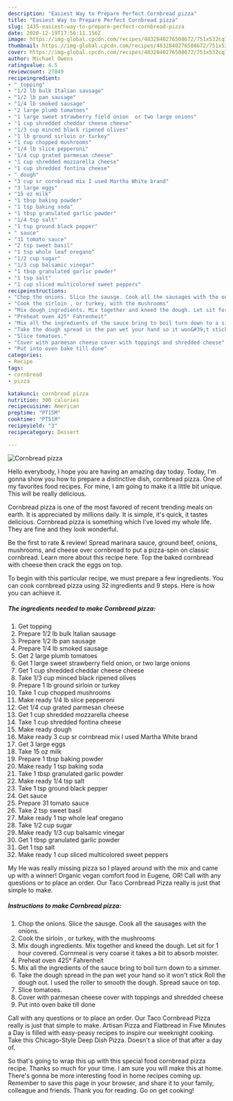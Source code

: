 ```yaml
---
description: "Easiest Way to Prepare Perfect Cornbread pizza"
title: "Easiest Way to Prepare Perfect Cornbread pizza"
slug: 1435-easiest-way-to-prepare-perfect-cornbread-pizza
date: 2020-12-19T17:56:11.156Z
image: https://img-global.cpcdn.com/recipes/4832840276508672/751x532cq70/cornbread-pizza-recipe-main-photo.jpg
thumbnail: https://img-global.cpcdn.com/recipes/4832840276508672/751x532cq70/cornbread-pizza-recipe-main-photo.jpg
cover: https://img-global.cpcdn.com/recipes/4832840276508672/751x532cq70/cornbread-pizza-recipe-main-photo.jpg
author: Michael Owens
ratingvalue: 4.5
reviewcount: 27049
recipeingredient:
- " topping"
- "1/2 lb bulk Italian sausage"
- "1/2 lb pan sausage"
- "1/4 lb smoked sausage"
- "2 large plumb tomatoes"
- "1 large sweet strawberry field onion  or two large onions"
- "1 cup shredded cheddar cheese cheese"
- "1/3 cup minced black ripened olives"
- "1 lb ground sirloin or turkey"
- "1 cup chopped mushrooms"
- "1/4 lb slice pepperoni"
- "1/4 cup grated parmesan cheese"
- "1 cup shredded mozzarella cheese"
- "1 cup shredded fontina cheese"
- " dough"
- "3 cup sr cornbread mix I used Martha White brand"
- "3 large eggs"
- "15 oz milk"
- "1 tbsp baking powder"
- "1 tsp baking soda"
- "1 tbsp granulated garlic powder"
- "1/4 tsp salt"
- "1 tsp ground black pepper"
- " sauce"
- "31 tomato sauce"
- "2 tsp sweet basil"
- "1 tsp whole leaf oregano"
- "1/2 cup sugar"
- "1/3 cup balsamic vinegar"
- "1 tbsp granulated garlic powder"
- "1 tsp salt"
- "1 cup sliced multicolored sweet peppers"
recipeinstructions:
- "Chop the onions. Slice the sausge. Cook all the sausages with the onions."
- "Cook the sirloin , or turkey, with the mushrooms"
- "Mix dough ingredients. Mix together and kneed the dough. Let sit for 1 hour covered. Cornmeal is very coarse it takes a bit to absorb moister."
- "Preheat oven 425° Fahrenheit"
- "Mix all the ingredients of the sauce bring to boil turn down to a simmer."
- "Take the dough spread in the pan wet your hand so it won&#39;t stick  Roll the dough out. I used the roller to smooth the dough. Spread sauce on top."
- "Slice tomatoes."
- "Cover with parmesan cheese cover with toppings and shredded cheese"
- "Put into oven bake till done"
categories:
- Recipe
tags:
- cornbread
- pizza

katakunci: cornbread pizza 
nutrition: 300 calories
recipecuisine: American
preptime: "PT15M"
cooktime: "PT51M"
recipeyield: "3"
recipecategory: Dessert

---
```



![Cornbread pizza](https://img-global.cpcdn.com/recipes/4832840276508672/751x532cq70/cornbread-pizza-recipe-main-photo.jpg)

Hello everybody, I hope you are having an amazing day today. Today, I'm gonna show you how to prepare a distinctive dish, cornbread pizza. One of my favorites food recipes. For mine, I am going to make it a little bit unique. This will be really delicious.

Cornbread pizza is one of the most favored of recent trending meals on earth. It is appreciated by millions daily. It is simple, it's quick, it tastes delicious. Cornbread pizza is something which I've loved my whole life. They are fine and they look wonderful.

Be the first to rate &amp; review! Spread marinara sauce, ground beef, onions, mushrooms, and cheese over cornbread to put a pizza-spin on classic cornbread. Learn more about this recipe here. Top the baked cornbread with cheese then crack the eggs on top.


To begin with this particular recipe, we must prepare a few ingredients. You can cook cornbread pizza using 32 ingredients and 9 steps. Here is how you can achieve it.

<!--inarticleads1-->

##### The ingredients needed to make Cornbread pizza:

1. Get  topping
1. Prepare 1/2 lb bulk Italian sausage
1. Prepare 1/2 lb pan sausage
1. Prepare 1/4 lb smoked sausage
1. Get 2 large plumb tomatoes
1. Get 1 large sweet strawberry field onion,  or two large onions
1. Get 1 cup shredded cheddar cheese cheese
1. Take 1/3 cup minced black ripened olives
1. Prepare 1 lb ground sirloin or turkey
1. Take 1 cup chopped mushrooms
1. Make ready 1/4 lb slice pepperoni
1. Get 1/4 cup grated parmesan cheese
1. Get 1 cup shredded mozzarella cheese
1. Take 1 cup shredded fontina cheese
1. Make ready  dough
1. Make ready 3 cup sr cornbread mix I used Martha White brand
1. Get 3 large eggs
1. Take 15 oz milk
1. Prepare 1 tbsp baking powder
1. Make ready 1 tsp baking soda
1. Take 1 tbsp granulated garlic powder
1. Make ready 1/4 tsp salt
1. Take 1 tsp ground black pepper
1. Get  sauce
1. Prepare 31 tomato sauce
1. Take 2 tsp sweet basil
1. Make ready 1 tsp whole leaf oregano
1. Take 1/2 cup sugar
1. Make ready 1/3 cup balsamic vinegar
1. Get 1 tbsp granulated garlic powder
1. Get 1 tsp salt
1. Make ready 1 cup sliced multicolored sweet peppers


My He was really missing pizza so I played around with the mix and came up with a winner! Organic vegan comfort food in Eugene, OR! Call with any questions or to place an order. Our Taco Cornbread Pizza really is just that simple to make. 

<!--inarticleads2-->

##### Instructions to make Cornbread pizza:

1. Chop the onions. Slice the sausge. Cook all the sausages with the onions.
1. Cook the sirloin , or turkey, with the mushrooms
1. Mix dough ingredients. Mix together and kneed the dough. Let sit for 1 hour covered. Cornmeal is very coarse it takes a bit to absorb moister.
1. Preheat oven 425° Fahrenheit
1. Mix all the ingredients of the sauce bring to boil turn down to a simmer.
1. Take the dough spread in the pan wet your hand so it won&#39;t stick  Roll the dough out. I used the roller to smooth the dough. Spread sauce on top.
1. Slice tomatoes.
1. Cover with parmesan cheese cover with toppings and shredded cheese
1. Put into oven bake till done


Call with any questions or to place an order. Our Taco Cornbread Pizza really is just that simple to make. Artisan Pizza and Flatbread in Five Minutes a Day is filled with easy-peasy recipes to inspire our weeknight cooking. Take this Chicago-Style Deep Dish Pizza. Doesn&#39;t a slice of that after a day of. 

So that's going to wrap this up with this special food cornbread pizza recipe. Thanks so much for your time. I am sure you will make this at home. There's gonna be more interesting food in home recipes coming up. Remember to save this page in your browser, and share it to your family, colleague and friends. Thank you for reading. Go on get cooking!
